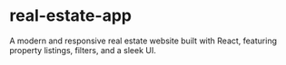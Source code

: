 # real-estate-app
A modern and responsive real estate website built with React, featuring property listings, filters, and a sleek UI.
